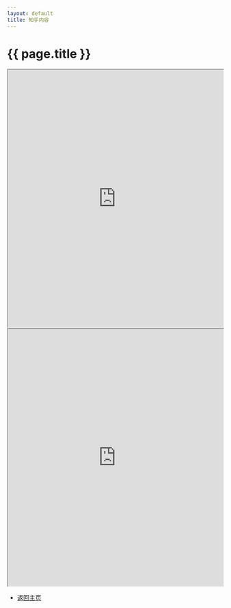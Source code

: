```yaml
---
layout: default
title: 知乎内容
---
```





<div class="container">
  <h1 class="mt-4">{{ page.title }}</h1>
  <iframe src="https://zhuanlan.zhihu.com/p/687753209" width="100%" height="600px"></iframe>
  <iframe src="https://https://www.youtube.com/watch?v=c84Ca8AJNl4" width="100%" height="600px"></iframe>

</div>


- [返回主页](index.md)
